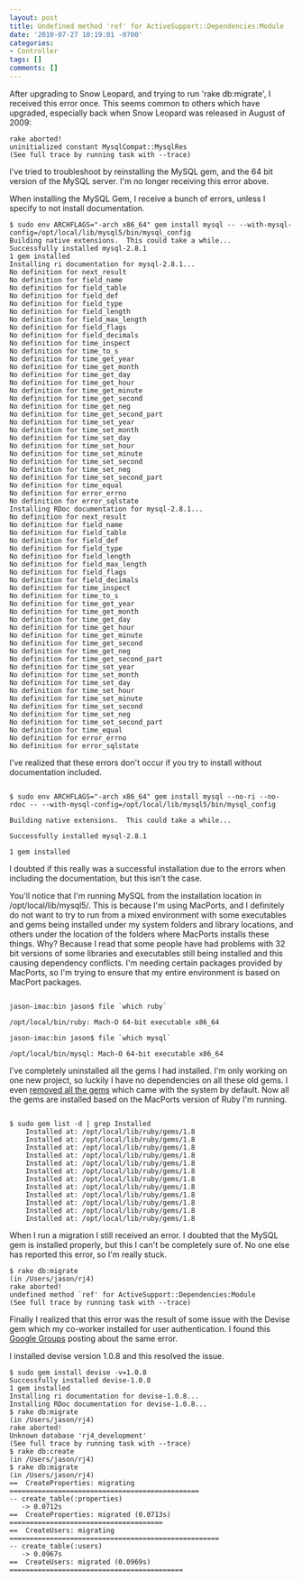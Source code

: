 ```yaml
---
layout: post
title: Undefined method 'ref' for ActiveSupport::Dependencies:Module
date: '2010-07-27 10:19:01 -0700'
categories:
- Controller
tags: []
comments: []
---
```

After upgrading to Snow Leopard, and trying to run 'rake db:migrate', I received this error once. This seems common to others which have upgraded, especially back when Snow Leopard was released in August of 2009:

``` shell
rake aborted!
uninitialized constant MysqlCompat::MysqlRes
(See full trace by running task with --trace)
```

I've tried to troubleshoot by reinstalling the MySQL gem, and the 64 bit version of the MySQL server. I'm no longer receiving this error above.

When installing the MySQL Gem, I receive a bunch of errors, unless I specify to not install documentation.

``` shell
$ sudo env ARCHFLAGS="-arch x86_64" gem install mysql -- --with-mysql-config=/opt/local/lib/mysql5/bin/mysql_config
Building native extensions.  This could take a while...
Successfully installed mysql-2.8.1
1 gem installed
Installing ri documentation for mysql-2.8.1...
No definition for next_result
No definition for field_name
No definition for field_table
No definition for field_def
No definition for field_type
No definition for field_length
No definition for field_max_length
No definition for field_flags
No definition for field_decimals
No definition for time_inspect
No definition for time_to_s
No definition for time_get_year
No definition for time_get_month
No definition for time_get_day
No definition for time_get_hour
No definition for time_get_minute
No definition for time_get_second
No definition for time_get_neg
No definition for time_get_second_part
No definition for time_set_year
No definition for time_set_month
No definition for time_set_day
No definition for time_set_hour
No definition for time_set_minute
No definition for time_set_second
No definition for time_set_neg
No definition for time_set_second_part
No definition for time_equal
No definition for error_errno
No definition for error_sqlstate
Installing RDoc documentation for mysql-2.8.1...
No definition for next_result
No definition for field_name
No definition for field_table
No definition for field_def
No definition for field_type
No definition for field_length
No definition for field_max_length
No definition for field_flags
No definition for field_decimals
No definition for time_inspect
No definition for time_to_s
No definition for time_get_year
No definition for time_get_month
No definition for time_get_day
No definition for time_get_hour
No definition for time_get_minute
No definition for time_get_second
No definition for time_get_neg
No definition for time_get_second_part
No definition for time_set_year
No definition for time_set_month
No definition for time_set_day
No definition for time_set_hour
No definition for time_set_minute
No definition for time_set_second
No definition for time_set_neg
No definition for time_set_second_part
No definition for time_equal
No definition for error_errno
No definition for error_sqlstate
```

I've realized that these errors don't occur if you try to install without documentation included. 

``` shell

$ sudo env ARCHFLAGS="-arch x86_64" gem install mysql --no-ri --no-rdoc -- --with-mysql-config=/opt/local/lib/mysql5/bin/mysql_config

Building native extensions.  This could take a while...

Successfully installed mysql-2.8.1

1 gem installed

```

I doubted if this really was a successful installation due to the errors when including the documentation, but this isn't the case.

You'll notice that I'm running MySQL from the installation location in /opt/local/lib/mysql5/. This is because I'm using MacPorts, and I definitely do not want to try to run from a mixed environment with some executables and gems being installed under my system folders and library locations, and others under the location of the folders where MacPorts installs these things. Why? Because I read that some people have had problems with 32 bit versions of some libraries and executables still being installed and this causing dependency conflicts. I'm needing certain packages provided by MacPorts, so I'm trying to ensure that my entire environment is based on MacPort packages.

``` shell

jason-imac:bin jason$ file `which ruby`

/opt/local/bin/ruby: Mach-O 64-bit executable x86_64

jason-imac:bin jason$ file `which mysql`

/opt/local/bin/mysql: Mach-O 64-bit executable x86_64

```

I've completely uninstalled all the gems I had installed. I'm only working on one new project, so luckily I have no dependencies on all these old gems. I even <a href="http://blog.costan.us/2009/03/removing-default-ruby-gems-on-osx.html">removed all the gems</a> which came with the system by default. Now all the gems are installed based on the MacPorts version of Ruby I'm running.

``` shell

$ sudo gem list -d | grep Installed
    Installed at: /opt/local/lib/ruby/gems/1.8
    Installed at: /opt/local/lib/ruby/gems/1.8
    Installed at: /opt/local/lib/ruby/gems/1.8
    Installed at: /opt/local/lib/ruby/gems/1.8
    Installed at: /opt/local/lib/ruby/gems/1.8
    Installed at: /opt/local/lib/ruby/gems/1.8
    Installed at: /opt/local/lib/ruby/gems/1.8
    Installed at: /opt/local/lib/ruby/gems/1.8
    Installed at: /opt/local/lib/ruby/gems/1.8
    Installed at: /opt/local/lib/ruby/gems/1.8
    Installed at: /opt/local/lib/ruby/gems/1.8
    Installed at: /opt/local/lib/ruby/gems/1.8
```

When I run a migration I still received an error. I doubted that the MySQL gem is installed properly, but this I can't be completely sure of. No one else has reported this error, so I'm really stuck.

``` shell
$ rake db:migrate
(in /Users/jason/rj4)
rake aborted!
undefined method `ref' for ActiveSupport::Dependencies:Module
(See full trace by running task with --trace)
```

Finally I realized that this error was the result of some issue with the Devise gem which my co-worker installed for user authentication. I found this <a href="http://groups.google.com/group/plataformatec-devise/browse_thread/thread/b143fe5a08b86ac6">Google Groups</a> posting about the same error.

I installed devise version 1.0.8 and this resolved the issue.

``` shell
$ sudo gem install devise -v=1.0.8
Successfully installed devise-1.0.8
1 gem installed
Installing ri documentation for devise-1.0.8...
Installing RDoc documentation for devise-1.0.8...
$ rake db:migrate
(in /Users/jason/rj4)
rake aborted!
Unknown database 'rj4_development'
(See full trace by running task with --trace)
$ rake db:create
(in /Users/jason/rj4)
$ rake db:migrate
(in /Users/jason/rj4)
==  CreateProperties: migrating ===============================================
-- create_table(:properties)
   -> 0.0712s
==  CreateProperties: migrated (0.0713s) ======================================
==  CreateUsers: migrating ====================================================
-- create_table(:users)
   -> 0.0967s
==  CreateUsers: migrated (0.0969s) ===========================================
```

